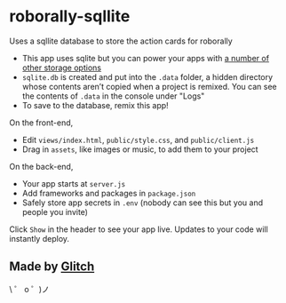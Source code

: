 # roborally-sqllite

Uses a sqllite database to store the action cards for roborally

- This app uses sqlite but you can power your apps with [a number of other storage options](https://glitch.com/storage)
- `sqlite.db` is created and put into the `.data` folder, a hidden directory whose contents aren’t copied when a project is remixed. You can see the contents of `.data` in the console under "Logs"
- To save to the database, remix this app!

On the front-end,

- Edit `views/index.html`, `public/style.css`, and `public/client.js`
- Drag in `assets`, like images or music, to add them to your project

On the back-end,

- Your app starts at `server.js`
- Add frameworks and packages in `package.json`
- Safely store app secrets in `.env` (nobody can see this but you and people you invite)

Click `Show` in the header to see your app live. Updates to your code will instantly deploy.

## Made by [Glitch](https://glitch.com/)

\ ゜ o ゜)ノ
